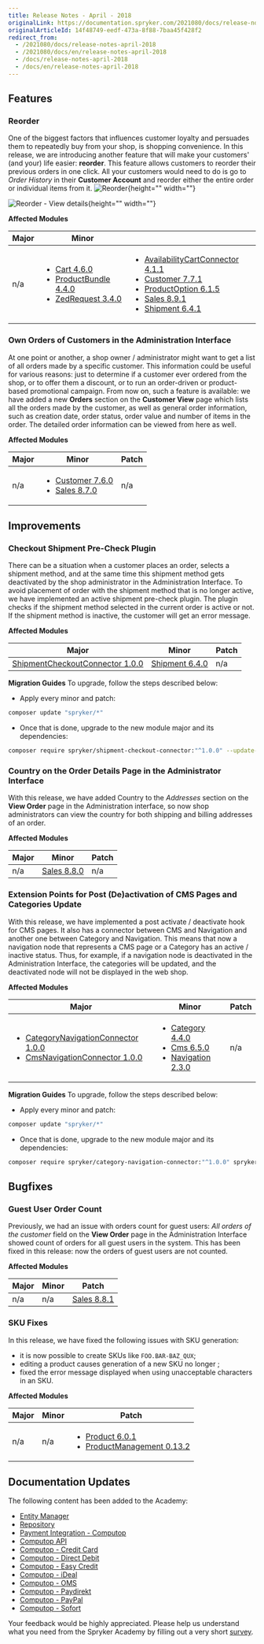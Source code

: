 ```yaml
---
title: Release Notes - April - 2018
originalLink: https://documentation.spryker.com/2021080/docs/release-notes-april-2018
originalArticleId: 14f48749-eedf-473a-8f88-7baa45f428f2
redirect_from:
  - /2021080/docs/release-notes-april-2018
  - /2021080/docs/en/release-notes-april-2018
  - /docs/release-notes-april-2018
  - /docs/en/release-notes-april-2018
---
```


## Features
### Reorder
One of the biggest factors that influences customer loyalty and persuades them to repeatedly buy from your shop, is shopping convenience. In this release, we are introducing another feature that will make your customers' (and your) life easier: **reorder**. This feature allows customers to reorder their previous orders in one click. All your customers would need to do is go to  _Order History_ in their **Customer Account** and reorder either the entire order or individual items from it.
![Reorder](https://spryker.s3.eu-central-1.amazonaws.com/docs/About/Releases/Archive/Release+Notes+-+April+-+2018/reorder_view_orders.png){height="" width=""}
 
![Reorder - View details](https://spryker.s3.eu-central-1.amazonaws.com/docs/About/Releases/Archive/Release+Notes+-+April+-+2018/reorder_order_details.png){height="" width=""}

**Affected Modules**

| Major | Minor |  |
| --- | --- | --- |
| n/a | <ul><li>[Cart 4.6.0](https://github.com/spryker/cart/releases/tag/4.6.0)</li><li>[ProductBundle 4.4.0](https://github.com/spryker/product-bundle/releases/tag/4.4.0)</li><li>[ZedRequest 3.4.0](https://github.com/spryker/zed-request/releases/tag/3.4.0)</li></ul> | <ul><li>[AvailabilityCartConnector 4.1.1](https://github.com/spryker/availability-cart-connector/releases/tag/4.1.1)</li><li>[Customer 7.7.1](https://github.com/spryker/customer/releases/tag/7.7.1)</li><li>[ProductOption 6.1.5](https://github.com/spryker/product-option/releases/tag/6.1.5)</li><li>[Sales 8.9.1](https://github.com/spryker/sales/releases/tag/8.9.1)</li><li>[Shipment 6.4.1](https://github.com/spryker/shipment/releases/tag/6.4.1)</li></ul> |

### Own Orders of Customers in the Administration Interface
At one point or another, a shop owner / administrator might want to get a list of all orders made by a specific customer. This information could be useful for various reasons: just to determine if a customer ever ordered from the shop, or to offer them a discount, or to run an order-driven or product-based promotional campaign. From now on, such a feature is available: we have added a new **Orders** section on the **Customer View** page which lists all the orders made by the customer, as well as general order information, such as creation date, order status, order value and number of items in the order. The detailed order information can be viewed from here as well.

**Affected Modules**

| Major | Minor | Patch |
| --- | --- | --- |
| n/a | <ul><li>[Customer 7.6.0](https://github.com/spryker/customer/releases/tag/7.6.0)</li><li> [Sales 8.7.0](https://github.com/spryker/sales/releases/tag/8.7.0)</li></ul> | n/a |

<!--**Documentation**
For module documentation see: 
For store administration guides see: -->

## Improvements
### Checkout Shipment Pre-Check Plugin
There can be a situation when a customer places an order, selects a shipment method, and at the same time this shipment method gets deactivated by the shop administrator in the Administration Interface. To avoid placement of order with the shipment method that is no longer active, we have implemented an active shipment pre-check plugin. The plugin checks if the shipment method selected in the current order is active or not. If the shipment method is inactive, the customer will get an error message.

**Affected Modules**

| Major | Minor | Patch |
| --- | --- | --- |
|[ShipmentCheckoutConnector 1.0.0](https://github.com/spryker/shipment-checkout-connector/releases/tag/1.0.0)  | [Shipment 6.4.0](https://github.com/spryker/shipment/releases/tag/6.4.0) | n/a |

<!-- Documentation:
For plugin documentation see: -->

**Migration Guides**
To upgrade, follow the steps described below:

* Apply every minor and patch:

```bash
composer update "spryker/*"
```

* Once that is done, upgrade to the new module major and its dependencies:

```bash
composer require spryker/shipment-checkout-connector:"^1.0.0" --update-with-dependencies
```

### Country on the Order Details Page in the Administrator Interface
With this release, we have added Country to the _Addresses_ section on the **View Order** page in the Administration interface, so now shop administrators can view the country for both shipping and billing addresses of an order.

**Affected Modules**

| Major | Minor | Patch |
| --- | --- | --- |
| n/a |  [Sales 8.8.0](https://github.com/spryker/sales/releases/tag/8.8.0)|  n/a|

### Extension Points for Post (De)activation of CMS Pages and Categories Update
With this release, we have implemented a post activate / deactivate hook for CMS pages. It also has a connector between CMS and Navigation and another one between Category and Navigation. This means that now a navigation node that represents a CMS page or a Category has an active / inactive status. Thus, for example, if a navigation node is deactivated in the Administration Interface, the categories will be updated, and the deactivated node will not be displayed in the web shop.

**Affected Modules**

| Major | Minor | Patch |
| --- | --- | --- |
| <ul><li>[CategoryNavigationConnector 1.0.0](https://github.com/spryker/category-navigation-connector/releases/tag/1.0.0)</li><li>[CmsNavigationConnector 1.0.0](https://github.com/spryker/cms-navigation-connector/releases/tag/1.0.0)</li></ul> | <ul><li>[Category 4.4.0](https://github.com/spryker/category/releases/tag/4.4.0)</li><li>[Cms 6.5.0](https://github.com/spryker/cms/releases/tag/6.5.0)</li><li>[Navigation 2.3.0](https://github.com/spryker/navigation/releases/tag/2.3.0)</li></ul> | n/a |

<!-- Documentation
For plugin documentation see: -->

**Migration Guides**
To upgrade, follow the steps described below:

* Apply every minor and patch:

```bash
composer update "spryker/*"
```

* Once that is done, upgrade to the new module major and its dependencies:

```bash
composer require spryker/category-navigation-connector:"^1.0.0" spryker/cms-navigation-connector:"^1.0.0" --update-with-dependencies
```

## Bugfixes
### Guest User Order Count
Previously, we had an issue with orders count for guest users: _All orders of the customer_ field on the **View Order** page in the Administration Interface showed count of orders for all guest users in the system. This has been fixed in this release: now the orders of guest users are not counted.

**Affected Modules**

| Major | Minor | Patch |
| --- | --- | --- |
| n/a | n/a | [Sales 8.8.1](https://github.com/spryker/sales/releases/tag/8.8.1) |

### SKU Fixes
In this release, we have fixed the following issues with SKU generation:

* it is now possible to create SKUs like `FOO.BAR-BAZ_QUX`;
* editing a product causes generation of a new SKU no longer ;
* fixed the error message displayed when using unacceptable characters in an SKU.

**Affected Modules**

| Major | Minor | Patch |
| --- | --- | --- |
| n/a | n/a | <ul><li>[Product 6.0.1](https://github.com/spryker/product/releases/tag/6.0.1)</li><li>[ProductManagement 0.13.2](https://github.com/spryker/product-management/releases/tag/0.13.2)</li></ul> |

## Documentation Updates
The following content has been added to the Academy:

* [Entity Manager](/docs/scos/dev/back-end-development/zed/zed/persistence-layer/entity-manager.html)
* [Repository](/docs/scos/dev/back-end-development/zed/zed/persistence-layer/repository.html)
* [Payment Integration - Computop](/docs/scos/dev/technology-partners/{{page.version}}/payment-partners/computop/computop.html)
* [Computop API](/docs/scos/dev/technology-partners/{{page.version}}/payment-partners/computop/computop.html-api-details)
* [Computop - Credit Card](/docs/scos/dev/technology-partners/{{page.version}}/payment-partners/computop/computop.html-credit-card)
* [Computop - Direct Debit](/docs/scos/dev/technology-partners/{{page.version}}/payment-partners/computop/computop.html-direct-debit)
* [Computop - Easy Credit](/docs/scos/dev/technology-partners/{{page.version}}/payment-partners/computop/computop.html-easy-credit)
* [Computop - iDeal](/docs/scos/dev/technology-partners/{{page.version}}/payment-partners/computop/computop.html-ideal)
* [Computop - OMS](/docs/scos/dev/technology-partners/{{page.version}}/payment-partners/computop/computop.html-oms-details)
* [Computop - Paydirekt](/docs/scos/dev/technology-partners/{{page.version}}/payment-partners/computop/computop.html-paydirekt)
* [Computop - PayPal](/docs/scos/dev/technology-partners/{{page.version}}/payment-partners/computop/computop.html-paypal)
* [Computop - Sofort](/docs/scos/dev/technology-partners/{{page.version}}/payment-partners/computop/computop.html-sofort)

Your feedback would be highly appreciated. Please help us understand what you need from the Spryker Academy by filling out a very short [survey](https://docs.google.com/forms/d/1_vZg0lfqq24Qf9-fQhU50NgsEBy4eDqnDyx7gKz9Faw/edit).
